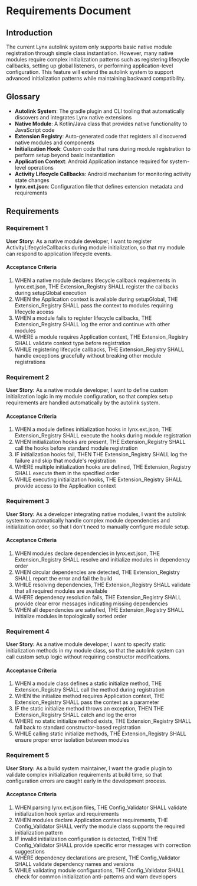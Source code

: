 # Requirements Document

## Introduction

The current Lynx autolink system only supports basic native module registration through simple class instantiation. However, many native modules require complex initialization patterns such as registering lifecycle callbacks, setting up global listeners, or performing application-level configuration. This feature will extend the autolink system to support advanced initialization patterns while maintaining backward compatibility.

## Glossary

- **Autolink System**: The gradle plugin and CLI tooling that automatically discovers and integrates Lynx native extensions
- **Native Module**: A Kotlin/Java class that provides native functionality to JavaScript code
- **Extension Registry**: Auto-generated code that registers all discovered native modules and components
- **Initialization Hook**: Custom code that runs during module registration to perform setup beyond basic instantiation
- **Application Context**: Android Application instance required for system-level operations
- **Activity Lifecycle Callbacks**: Android mechanism for monitoring activity state changes
- **lynx.ext.json**: Configuration file that defines extension metadata and requirements

## Requirements

### Requirement 1

**User Story:** As a native module developer, I want to register ActivityLifecycleCallbacks during module initialization, so that my module can respond to application lifecycle events.

#### Acceptance Criteria

1. WHEN a native module declares lifecycle callback requirements in lynx.ext.json, THE Extension_Registry SHALL register the callbacks during setupGlobal execution
2. WHEN the Application context is available during setupGlobal, THE Extension_Registry SHALL pass the context to modules requiring lifecycle access
3. WHEN a module fails to register lifecycle callbacks, THE Extension_Registry SHALL log the error and continue with other modules
4. WHERE a module requires Application context, THE Extension_Registry SHALL validate context type before registration
5. WHILE registering lifecycle callbacks, THE Extension_Registry SHALL handle exceptions gracefully without breaking other module registrations

### Requirement 2

**User Story:** As a native module developer, I want to define custom initialization logic in my module configuration, so that complex setup requirements are handled automatically by the autolink system.

#### Acceptance Criteria

1. WHEN a module defines initialization hooks in lynx.ext.json, THE Extension_Registry SHALL execute the hooks during module registration
2. WHEN initialization hooks are present, THE Extension_Registry SHALL call the hooks before standard module registration
3. IF initialization hooks fail, THEN THE Extension_Registry SHALL log the failure and skip that module's registration
4. WHERE multiple initialization hooks are defined, THE Extension_Registry SHALL execute them in the specified order
5. WHILE executing initialization hooks, THE Extension_Registry SHALL provide access to the Application context

### Requirement 3

**User Story:** As a developer integrating native modules, I want the autolink system to automatically handle complex module dependencies and initialization order, so that I don't need to manually configure module setup.

#### Acceptance Criteria

1. WHEN modules declare dependencies in lynx.ext.json, THE Extension_Registry SHALL resolve and initialize modules in dependency order
2. WHEN circular dependencies are detected, THE Extension_Registry SHALL report the error and fail the build
3. WHILE resolving dependencies, THE Extension_Registry SHALL validate that all required modules are available
4. WHERE dependency resolution fails, THE Extension_Registry SHALL provide clear error messages indicating missing dependencies
5. WHEN all dependencies are satisfied, THE Extension_Registry SHALL initialize modules in topologically sorted order

### Requirement 4

**User Story:** As a native module developer, I want to specify static initialization methods in my module class, so that the autolink system can call custom setup logic without requiring constructor modifications.

#### Acceptance Criteria

1. WHEN a module class defines a static initialize method, THE Extension_Registry SHALL call the method during registration
2. WHEN the initialize method requires Application context, THE Extension_Registry SHALL pass the context as a parameter
3. IF the static initialize method throws an exception, THEN THE Extension_Registry SHALL catch and log the error
4. WHERE no static initialize method exists, THE Extension_Registry SHALL fall back to standard constructor-based registration
5. WHILE calling static initialize methods, THE Extension_Registry SHALL ensure proper error isolation between modules

### Requirement 5

**User Story:** As a build system maintainer, I want the gradle plugin to validate complex initialization requirements at build time, so that configuration errors are caught early in the development process.

#### Acceptance Criteria

1. WHEN parsing lynx.ext.json files, THE Config_Validator SHALL validate initialization hook syntax and requirements
2. WHEN modules declare Application context requirements, THE Config_Validator SHALL verify the module class supports the required initialization pattern
3. IF invalid initialization configuration is detected, THEN THE Config_Validator SHALL provide specific error messages with correction suggestions
4. WHERE dependency declarations are present, THE Config_Validator SHALL validate dependency names and versions
5. WHILE validating module configurations, THE Config_Validator SHALL check for common initialization anti-patterns and warn developers
